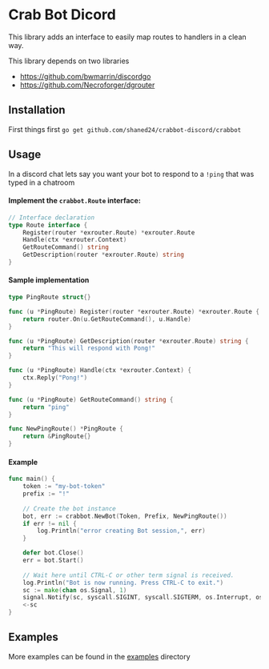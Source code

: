 # Crab Bot Dicord

This library adds an interface to easily map routes to handlers
in a clean way.

This library depends on two libraries

- https://github.com/bwmarrin/discordgo
- https://github.com/Necroforger/dgrouter

## Installation

First things first `go get github.com/shaned24/crabbot-discord/crabbot`

## Usage

In a discord chat lets say you want your bot to respond to a `!ping` that was typed in a chatroom

#### Implement the `crabbot.Route` interface:
```go
// Interface declaration
type Route interface {
	Register(router *exrouter.Route) *exrouter.Route
	Handle(ctx *exrouter.Context)
	GetRouteCommand() string
	GetDescription(router *exrouter.Route) string
}
```

#### Sample implementation
```go
type PingRoute struct{}

func (u *PingRoute) Register(router *exrouter.Route) *exrouter.Route {
	return router.On(u.GetRouteCommand(), u.Handle)
}

func (u *PingRoute) GetDescription(router *exrouter.Route) string {
	return "This will respond with Pong!"
}

func (u *PingRoute) Handle(ctx *exrouter.Context) {
	ctx.Reply("Pong!")
}

func (u *PingRoute) GetRouteCommand() string {
	return "ping"
}

func NewPingRoute() *PingRoute {
	return &PingRoute{}
}
```

#### Example

```go
func main() {
    token := "my-bot-token"
    prefix := "!"
    
    // Create the bot instance
    bot, err := crabbot.NewBot(Token, Prefix, NewPingRoute())
    if err != nil {
        log.Println("error creating Bot session,", err)
    }

    defer bot.Close()
    err = bot.Start()
    
    // Wait here until CTRL-C or other term signal is received.
    log.Println("Bot is now running. Press CTRL-C to exit.")
    sc := make(chan os.Signal, 1)
    signal.Notify(sc, syscall.SIGINT, syscall.SIGTERM, os.Interrupt, os.Kill)
    <-sc
}
```

## Examples
More examples can be found in the [examples](https://github.com/shaned24/crabbot-discord/tree/master/examples/) directory

